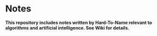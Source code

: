 # Notes

**This repository includes notes written by Hard-To-Name relevant to algorithms and artificial intelligence. See Wiki for details.**
